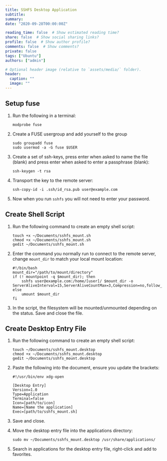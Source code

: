 ```yaml
---
title: SSHFS Desktop Application
subtitle:
summary:
date: "2020-09-28T00:00:00Z"

reading_time: false  # Show estimated reading time?
share: false  # Show social sharing links?
profile: false  # Show author profile?
comments: false  # Show comments?
private: false
tags: ["Ubuntu"]
authors: ["admin"]

# Optional header image (relative to `assets/media/` folder).
header:
  caption: ""
  image: ""
---
```



## Setup fuse

1. Run the following in a terminal:

    ```console
    modprobe fuse
    ```

2. Create a FUSE usergroup and add yourself to the group

    ```console
    sudo groupadd fuse
    sudo usermod -a -G fuse $USER
    ```

3. Create a set of ssh-keys, press enter when asked to name the file (blank) and press enter when asked to enter a passphrase (blank):

    ```console
    ssh-keygen -t rsa
    ```

4. Transport the key to the remote server:

    ```console
    ssh-copy-id -i .ssh/id_rsa.pub user@example.com
    ```

5. Now when you run `sshfs` you will not need to enter your password.

## Create Shell Script

1. Run the following command to create an empty shell script:

    ```console
    touch +x ~/Documents/sshfs_mount.sh
    chmod +x ~/Documents/sshfs_mount.sh
    gedit ~/Documents/sshfs_mount.sh
    ```

2. Enter the command you normally run to connect to the remote server, change `mount_dir` to match your local mount location:

    ```
    #!/bin/bash
    mount_dir="/path/to/mount/directory"
    if (! mountpoint -q $mount_dir); then
        sshfs user@example.com:/home/[user]/ $mount_dir -o   ServerAliveInterval=15,ServerAliveCountMax=3,Compression=no,follow_symlinks
    else
        umount $mount_dir
    fi
    ```

3. In the script, the filesystem will be mounted/unmounted depending on the status. Save and close the file.

## Create Desktop Entry File

1. Run the following command to create an empty shell script:

    ```console
    touch ~/Documents/sshfs_mount.desktop
    chmod +x ~/Documents/sshfs_mount.desktop
    gedit ~/Documents/sshfs_mount.desktop
    ```

2. Paste the following into the document, ensure you update the brackets:

    ```
    #!/usr/bin/env xdg-open

    [Desktop Entry]
    Version=1.0
    Type=Application
    Terminal=false
    Icon=[path/to/icon]
    Name=[Name the application]
    Exec=[path/to/sshfs_mount.sh]
    ```

3. Save and close.

4. Move the desktop entry file into the applications directory:

    ```console
    sudo mv ~/Documents/sshfs_mount.desktop /usr/share/applications/
    ```

5. Search in applications for the desktop entry file, right-click and add to favorites.
